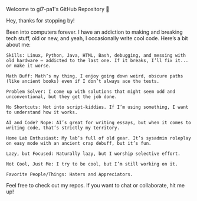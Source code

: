 Welcome to gi7-pa1's GitHub Repository 🚀

Hey, thanks for stopping by!

Been into computers forever. I have an addiction to making and breaking tech stuff, old or new, and yeah, I occasionally write cool code. Here’s a bit about me:

    Skills: Linux, Python, Java, HTML, Bash, debugging, and messing with old hardware — addicted to the last one. If it breaks, I’ll fix it... or make it worse.

    Math Buff: Math’s my thing. I enjoy going down weird, obscure paths (like ancient books) even if I don’t always ace the tests.

    Problem Solver: I come up with solutions that might seem odd and unconventional, but they get the job done.

    No Shortcuts: Not into script-kiddies. If I’m using something, I want to understand how it works.

    AI and Code? Nope: AI’s great for writing essays, but when it comes to writing code, that’s strictly my territory.

    Home Lab Enthusiast: My lab’s full of old gear. It’s sysadmin roleplay on easy mode with an ancient crap debuff, but it’s fun.

    Lazy, but Focused: Naturally lazy, but I worship selective effort.

    Not Cool, Just Me: I try to be cool, but I’m still working on it.

    Favorite People/Things: Haters and Appreciators.

Feel free to check out my repos. If you want to chat or collaborate, hit me up!
